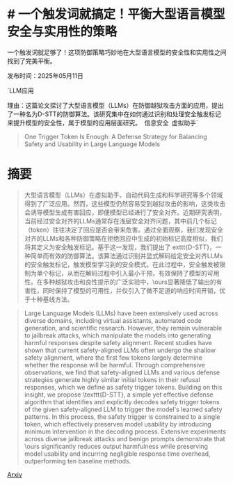 # # 一个触发词就搞定！平衡大型语言模型安全与实用性的策略
一个触发词就足够了！这项防御策略巧妙地在大型语言模型的安全性和实用性之间找到了完美平衡。

发布时间：2025年05月11日

`LLM应用

理由：这篇论文探讨了大型语言模型（LLMs）在防御越狱攻击方面的应用，提出了一种名为D-STT的防御算法。该研究集中在如何通过识别和处理安全触发标记来提升模型的安全性，属于模型的应用层面研究。` `信息安全` `虚拟助手`

> One Trigger Token Is Enough: A Defense Strategy for Balancing Safety and Usability in Large Language Models

# 摘要

> 大型语言模型（LLMs）在虚拟助手、自动代码生成和科学研究等多个领域得到了广泛应用。然而，这些模型仍然容易受到越狱攻击的影响，这类攻击会诱导模型生成有害回应，即便模型已经进行了安全对齐。近期研究表明，当前经过安全对齐的LLMs通常存在浅层安全对齐问题，其中前几个标记（token）往往决定了回应是否会带来危害。通过全面观察，我们发现安全对齐的LLMs和各种防御策略在拒绝回应中生成的初始标记高度相似，我们将其定义为安全触发标记。基于这一发现，我们提出了	exttt{D-STT}，一种简单而有效的防御算法。该算法通过识别并显式解码给定安全对齐LLMs的安全触发标记，触发模型学习到的安全模式。在此过程中，安全触发被限制为单个标记，从而在解码过程中引入最小干预，有效保持了模型的可用性。在多种越狱攻击和良性提示的广泛实验中，\ours显著降低了输出的有害性，同时保持了模型的可用性，并仅引入了微不足道的响应时间开销，优于十种基线方法。

> Large Language Models (LLMs) have been extensively used across diverse domains, including virtual assistants, automated code generation, and scientific research. However, they remain vulnerable to jailbreak attacks, which manipulate the models into generating harmful responses despite safety alignment. Recent studies have shown that current safety-aligned LLMs often undergo the shallow safety alignment, where the first few tokens largely determine whether the response will be harmful. Through comprehensive observations, we find that safety-aligned LLMs and various defense strategies generate highly similar initial tokens in their refusal responses, which we define as safety trigger tokens. Building on this insight, we propose \texttt{D-STT}, a simple yet effective defense algorithm that identifies and explicitly decodes safety trigger tokens of the given safety-aligned LLM to trigger the model's learned safety patterns. In this process, the safety trigger is constrained to a single token, which effectively preserves model usability by introducing minimum intervention in the decoding process. Extensive experiments across diverse jailbreak attacks and benign prompts demonstrate that \ours significantly reduces output harmfulness while preserving model usability and incurring negligible response time overhead, outperforming ten baseline methods.

[Arxiv](https://arxiv.org/abs/2505.07167)